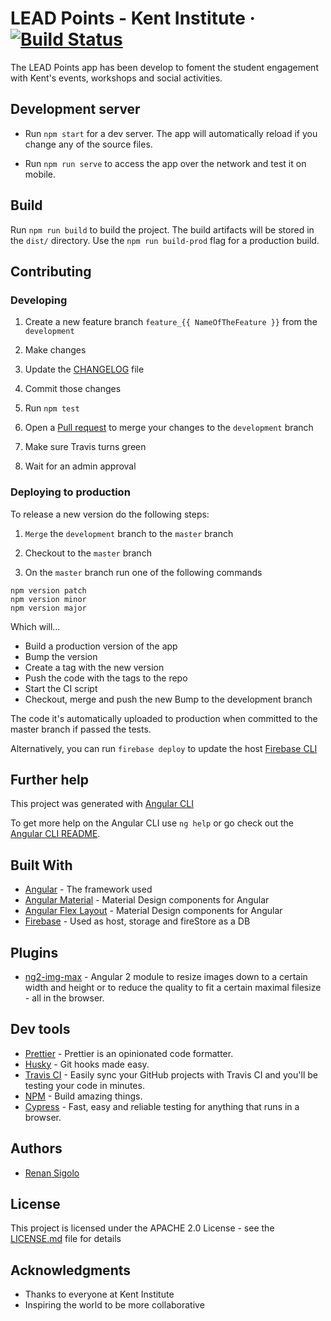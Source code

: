 # LEAD Points - Kent Institute &middot; [![Build Status](https://travis-ci.org/KentDevelopment/lead-app.svg?branch=master)](https://travis-ci.org/KentDevelopment/lead-app)

The LEAD Points app has been develop to foment the student engagement with Kent's events, workshops and social activities.

## Development server

- Run `npm start` for a dev server. The app will automatically reload if you change any of the source files.

- Run `npm run serve` to access the app over the network and test it on mobile.

## Build

Run `npm run build` to build the project. The build artifacts will be stored in the `dist/` directory. Use the `npm run build-prod` flag for a production build.

## Contributing

### Developing

1. Create a new feature branch `feature_{{ NameOfTheFeature }}` from the `development`

1. Make changes

1. Update the [CHANGELOG](CHANGELOG.md) file

1. Commit those changes

1. Run `npm test`

1. Open a [Pull request](https://github.com/KentDevelopment/lead-app/compare) to merge your changes to the `development` branch

1. Make sure Travis turns green

1. Wait for an admin approval

### Deploying to production

To release a new version do the following steps:

1. `Merge` the `development` branch to the `master` branch

1. Checkout to the `master` branch

1. On the `master` branch run one of the following commands

```
npm version patch
npm version minor
npm version major
```

Which will...

- Build a production version of the app
- Bump the version
- Create a tag with the new version
- Push the code with the tags to the repo
- Start the CI script
- Checkout, merge and push the new Bump to the development branch

The code it's automatically uploaded to production when committed to the master branch if passed the tests.

Alternatively, you can run `firebase deploy` to update the host [Firebase CLI](https://firebase.google.com/docs/cli/)

## Further help

This project was generated with [Angular CLI](https://github.com/angular/angular-cli)

To get more help on the Angular CLI use `ng help` or go check out the [Angular CLI README](https://github.com/angular/angular-cli/blob/master/README.md).

## Built With

- [Angular](https://angular.io/) - The framework used
- [Angular Material](https://material.angular.io/) - Material Design components for Angular
- [Angular Flex Layout](https://github.com/angular/flex-layout#readme) - Material Design components for Angular
- [Firebase](https://firebase.google.com/) - Used as host, storage and fireStore as a DB

## Plugins

- [ng2-img-max](https://github.com/bergben/ng2-img-max) - Angular 2 module to resize images down to a certain width and height or to reduce the quality to fit a certain maximal filesize - all in the browser.

## Dev tools

- [Prettier](https://prettier.io/) - Prettier is an opinionated code formatter.
- [Husky](https://github.com/typicode/husky.git) - Git hooks made easy.
- [Travis CI](https://travis-ci.org/) - Easily sync your GitHub projects with Travis CI and you'll be testing your code in minutes.
- [NPM](https://www.npmjs.com/) - Build amazing things.
- [Cypress](https://www.cypress.io/) - Fast, easy and reliable testing for anything that runs in a browser.

## Authors

- [Renan Sigolo](https://github.com/renansigolo)

## License

This project is licensed under the APACHE 2.0 License - see the [LICENSE.md](LICENSE.md) file for details

## Acknowledgments

- Thanks to everyone at Kent Institute
- Inspiring the world to be more collaborative
